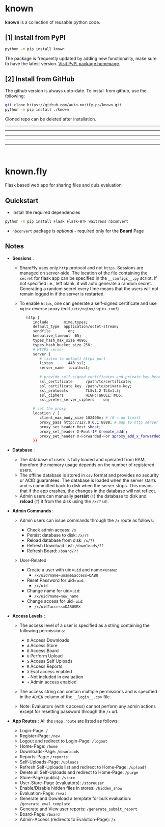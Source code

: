 
# known

**known** is a collection of reusable python code.

## [1] Install from PyPI

```bash
python -m pip install known
```
The package is frequently updated by adding new functionality, make sure to have the latest version.
[Visit PyPI package homepage](https://pypi.org/project/known).


## [2] Install from GitHub

The github version is always upto-date. To install from github, use the following:
```bash
git clone https://github.com/auto-notify-ps/known.git
python -m pip install ./known
```
Cloned repo can be deleted after installation.

---
---
---
---
---
<br>

# known.fly

Flask based web app for sharing files and quiz evaluation

## Quickstart

* Install the required dependencies

```bash
python -m pip install Flask Flask-WTF waitress nbconvert 
```
* `nbconvert` package is *optional* - required only for the **Board** Page
   
## Notes

* **Sessions** :
    * ShareFly uses only `http` protocol and not `https`. Sessions are managed on server-side. The location of the file containing the `secret` for flask app can be specified in the `__configs__.py` script. If not specified i.e., left blank, it will auto generate a random secret. Generating a random secret every time means that the users will not remain logged in if the server is restarted.

    * To enable `https`, one can generate a self-signed certificate and use `nginx` reverse proxy (edit `/etc/nginx/nginx.conf`)

      ```bash
         http {
            include       mime.types;
            default_type  application/octet-stream;
            sendfile        on;
            keepalive_timeout  65;
            types_hash_max_size 4096;
            types_hash_bucket_size 256;
            # HTTPS server
            server {
               # listen to default https port
               listen       443 ssl; 
               server_name  localhost;
               
               # provide self-signed certificates and private key here
               ssl_certificate      /path/to/certificate;
               ssl_certificate_key  /path/to/private-key;
               ssl_protocols        TLSv1.2 TLSv1.3;
               ssl_ciphers          HIGH:!aNULL:!MD5;
               ssl_prefer_server_ciphers    on;

            # set the proxy   
            location / {
               client_max_body_size 102400m; # (0 = no limit)
               proxy_pass http://127.0.0.1:8888; # map to http server running on loopback
               proxy_set_header Host $host;
               proxy_set_header X-Real-IP $remote_addr;
               proxy_set_header X-Forwarded-For $proxy_add_x_forwarded_for;
            }}
      ```


* **Database** :
    * The database of users is fully loaded and operated from RAM, therefore the memory usage depends on the number of registered users.
    * The offline database is stored in `csv` format and provides no security or ACID guarantees. The database is loaded when the server starts and is committed back to disk when the server stops. This means that if the app crashes, the changes in the database will not reflect. 
    * Admin users can manually **persist** (`!`) the database to disk and **reload** (`?`) it from the disk using the `/x/?` url.

* **Admin Commands** :
    * Admin users can issue commands through the `/x` route as follows:
        * Check admin access:        `/x`
        * Persist database to disk:  `/x/?!`
        * Reload database from disk: `/x/??`
        * Refresh Download List:     `/downloads/??`
        * Refresh Board:             `/board/??`

    * User-Related: 

        * Create a user with uid=`uid` and name=`uname`: 
            * `/x/uid?name=uname&access=DABU`
        * Reset Password for uid=`uid`:
            * `/x/uid`
        * Change name for uid=`uid`:
            * `/x/uid?name=new_name`
        * Change access for uid=`uid`:
            * `/x/uid?access=DABUSRX`
        

* **Access Levels** :
    * The access level of a user is specified as a string containing the following permissions:
        * `D`   Access Downloads
        * `A`   Access Store
        * `B`   Access Board
        * `U`   Perform Upload
        * `S`   Access Self Uploads
        * `R`   Access Reports
        * `X`   Eval access enabled
        * `-`   Not included in evaluation
        * `+`   Admin access enabled
    * The access string can contain multiple permissions and is specified in the `ADMIN` column of the `__login__.csv` file.

    * Note: Evaluators (with `X` access) cannot perform any admin actions except for resetting password through the `/x` url.



* **App Routes** : All the `@app.route` are listed as follows:
    * Login-Page: `/`
    * Register-Page: `/new`
    * Logout and redirect to Login-Page: `/logout`
    * Home-Page: `/home`
    * Downloads-Page: `/downloads`
    * Reports-Page: `/reports`
    * Self-Uploads-Page: `/uploads`
    * Refresh Self-Uploads list and redirect to Home-Page: `/uploadf`
    * Delete all Self-Uploads and redirect to Home-Page: `/purge`
    * Store-Page (public): `/store`
    * User-Store-Page (evaluators): `/storeuser`
    * Enable/Disable hidden files in stores: `/hidden_show`
    * Evaluation-Page: `/eval`
    * Generate and Download a template for bulk evaluation: `/generate_eval_template`
    * Generate and View user reports: `/generate_submit_report`
    * Board-Page: `/board`
    * Admin-Access (redirects to Evalution-Page): `/x`


